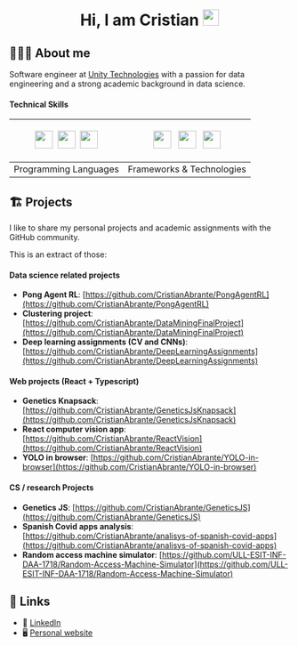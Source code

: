 <h1 align="center">
  Hi, I am Cristian 
  <img src="https://github.com/TheDudeThatCode/TheDudeThatCode/blob/master/Assets/Hi.gif" width="29px">
</h1>

## 👨🏻‍💻 About me

Software engineer at [Unity Technologies](https://unity.com/products/unity-ads) with a passion for data engineering and a strong academic background in data science.

#### Technical Skills

| <p align="center"><img height="32" width="32" src="https://cdn.simpleicons.org/typescript">&nbsp;&nbsp;<img height="32" width="32" src="https://cdn.simpleicons.org/scala">&nbsp;&nbsp;<img height="32" width="32" src="https://cdn.simpleicons.org/python"></p> | <p align="center"><img height="32" width="32" src="https://cdn.simpleicons.org/apachespark">&nbsp;&nbsp;&nbsp;<img height="32" width="32" src="https://cdn.simpleicons.org/apacheairflow">&nbsp;&nbsp;&nbsp;<img height="32" width="32" src="https://cdn.simpleicons.org/dbt"></p> |
| ---------------------------------------------------------------------------------------------------------------------------------------------------------------------------------------------------------------------------------------------------------------- | ---------------------------------------------------------------------------------------------------------------------------------------------------------------------------------------------------------------------------------------------------------------------------------- |
| Programming Languages                                                                                                                                                                                                                                            | Frameworks & Technologies                                                                                                                                                                                                                                                          |

## 🏗 Projects

I like to share my personal projects and academic assignments with the GitHub community.

This is an extract of those:

#### Data science related projects

- **Pong Agent RL**: [https://github.com/CristianAbrante/PongAgentRL](https://github.com/CristianAbrante/PongAgentRL)
- **Clustering project**: [https://github.com/CristianAbrante/DataMiningFinalProject](https://github.com/CristianAbrante/DataMiningFinalProject)
- **Deep learning assignments (CV and CNNs)**: [https://github.com/CristianAbrante/DeepLearningAssignments](https://github.com/CristianAbrante/DeepLearningAssignments)

#### Web projects (React + Typescript)

- **Genetics Knapsack**: [https://github.com/CristianAbrante/GeneticsJsKnapsack](https://github.com/CristianAbrante/GeneticsJsKnapsack)
- **React computer vision app**: [https://github.com/CristianAbrante/ReactVision](https://github.com/CristianAbrante/ReactVision)
- **YOLO in browser**: [https://github.com/CristianAbrante/YOLO-in-browser](https://github.com/CristianAbrante/YOLO-in-browser)

#### CS / research Projects

- **Genetics JS**: [https://github.com/CristianAbrante/GeneticsJS](https://github.com/CristianAbrante/GeneticsJS)
- **Spanish Covid apps analysis**: [https://github.com/CristianAbrante/analisys-of-spanish-covid-apps](https://github.com/CristianAbrante/analisys-of-spanish-covid-apps)
- **Random access machine simulator**: [https://github.com/ULL-ESIT-INF-DAA-1718/Random-Access-Machine-Simulator](https://github.com/ULL-ESIT-INF-DAA-1718/Random-Access-Machine-Simulator)

## 🔗 Links

- 💼 [LinkedIn](https://www.linkedin.com/in/cristianabrante/)
- 🖥️ [Personal website](https://cristianabrante.com/)
